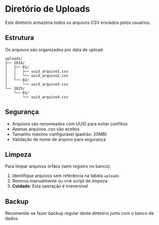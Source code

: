 # Diretório de Uploads

Este diretório armazena todos os arquivos CSV enviados pelos usuários.

## Estrutura

Os arquivos são organizados por data de upload:
```
uploads/
├── 2024/
│   ├── 01/
│   │   ├── uuid_arquivo1.csv
│   │   └── uuid_arquivo2.csv
│   └── 02/
│       └── uuid_arquivo3.csv
└── 2025/
    └── 01/
        └── uuid_arquivo4.csv
```

## Segurança

- Arquivos são renomeados com UUID para evitar conflitos
- Apenas arquivos .csv são aceitos
- Tamanho máximo configurável (padrão: 20MB)
- Validação de nome de arquivo para segurança

## Limpeza

Para limpar arquivos órfãos (sem registro no banco):
1. Identifique arquivos sem referência na tabela `uploads`
2. Remova manualmente ou crie script de limpeza
3. **Cuidado**: Esta operação é irreversível

## Backup

Recomenda-se fazer backup regular deste diretório junto com o banco de dados.
